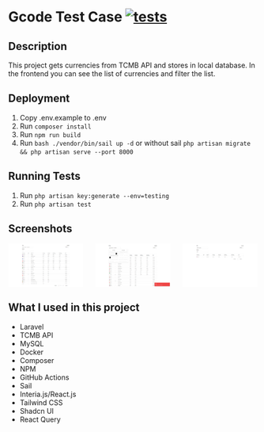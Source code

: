 # Gcode Test Case [![tests](https://github.com/Muharrem-Yildirim/gcode-test-case/actions/workflows/main.yml/badge.svg)](https://github.com/Muharrem-Yildirim/gcode-test-case/actions/workflows/main.yml)

## Description

This project gets currencies from TCMB API and stores in local database. In the frontend you can see the list of currencies and filter the list.

## Deployment

1. Copy .env.example to .env
2. Run `composer install`
3. Run `npm run build`
4. Run `bash ./vendor/bin/sail up -d` or without sail `php artisan migrate && php artisan serve --port 8000`

## Running Tests

1. Run `php artisan key:generate --env=testing`
2. Run `php artisan test`

## Screenshots

<div style="display: flex; justify-content: space-between;">
    <img src="https://github.com/Muharrem-Yildirim/gcode-test-case/blob/main/screenshots/screenshot_1.png?raw=true" style="width: 30%; height: auto;"/>
    <img src="https://github.com/Muharrem-Yildirim/gcode-test-case/blob/main/screenshots/screenshot_2.png?raw=true"  style="width: 30%; height: auto;"/>
    <img src="https://github.com/Muharrem-Yildirim/gcode-test-case/blob/main/screenshots/screenshot_3.png?raw=true" style="width: 30%; height: auto;"/>
</div>

## What I used in this project

-   Laravel
-   TCMB API
-   MySQL
-   Docker
-   Composer
-   NPM
-   GitHub Actions
-   Sail
-   Interia.js/React.js
-   Tailwind CSS
-   Shadcn UI
-   React Query
